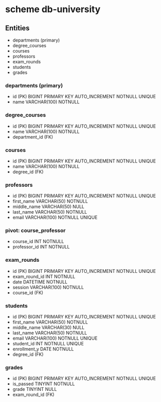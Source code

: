 # scheme db-university

## Entities

- departments (primary)
- degree_courses
- courses
- professors
- exam_rounds
- students
- grades

### departments (primary)

- id (PK) BIGINT PRIMARY KEY AUTO_INCREMENT NOTNULL UNIQUE
- name VARCHAR(100) NOTNULL

### degree_courses

- id (PK) BIGINT PRIMARY KEY AUTO_INCREMENT NOTNULL UNIQUE
- name VARCHAR(100) NOTNULL
- department_id (FK) 

### courses

- id (PK) BIGINT PRIMARY KEY AUTO_INCREMENT NOTNULL UNIQUE
- name VARCHAR(100) NOTNULL 
- degree_id (FK) 

### professors

- id (PK) BIGINT PRIMARY KEY AUTO_INCREMENT NOTNULL UNIQUE
- first_name VARCHAR(50) NOTNULL
- middle_name VARCHAR(50) NULL
- last_name VARCHAR(50) NOTNULL
- email VARCHAR(100) NOTNULL UNIQUE

### pivot: course_professor

- course_id INT NOTNULL 
- professor_id INT NOTNULL 

### exam_rounds

- id (PK) BIGINT PRIMARY KEY AUTO_INCREMENT NOTNULL UNIQUE
- exam_round_id INT NOTNULL
- date DATETIME NOTNULL
- session VARCHAR(100) NOTNULL
- course_id (FK) 

### students

- id (PK) BIGINT PRIMARY KEY AUTO_INCREMENT NOTNULL UNIQUE
- first_name VARCHAR(50) NOTNULL
- middle_name VARCHAR(30) NULL
- last_name VARCHAR(50) NOTNULL 
- email VARCHAR(100) NOTNULL UNIQUE
- student_id INT NOTNULL UNIQUE
- enrollment_y DATE NOTNULL
- degree_id (FK) 

### grades

- id (PK) BIGINT PRIMARY KEY AUTO_INCREMENT NOTNULL UNIQUE
- is_passed TINYINT NOTNULL
- grade TINYINT NULL
- exam_round_id (FK) 
